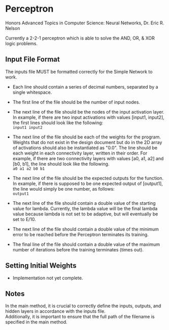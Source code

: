 # Perceptron
Honors Advanced Topics in Computer Science: Neural Networks, Dr. Eric R. Nelson

Currently a 2-2-1 perceptron which is able to solve the AND, OR, & XOR logic problems.

## Input File Format
The inputs file MUST be formatted correctly for the Simple Network to work.

- Each line should contain a series of decimal numbers, separated by a single whitespace.

- The first line of the file should be the number of input nodes.

- The next line of the file should be the nodes of the input activation layer. In example, if there
  are two input activations with values [input1, input2], the first lines should look like the
  following:  
  ```input1 input2```  
- The next line of the file should be each of the weights for the program. Weights that do not
  exist in the design document but do in the 2D array of activations should also be instantiated as
  "0.0". The line should be each weight in each connectivity layer, written in their order. For
  example, if there are two connectivity layers with values [a0, a1, a2] and [b0, b1], the line
  should look like the following.  
  ```a0 a1 a2 b0 b1```  
- The next line of the file should be the expected outputs for the function. In example, if
  there is supposed to be one expected output of [output1], the line would simply be one number, as
  follows:  
  ```output1```  
- The next line of the file should contain a double value of the starting value for lambda. Currently, the lambda value will be the
 final lambda value because lambda is not set to be adaptive, but will eventually be set to E/10.

- The next line of the file should contain a double value of the minimum error to be reached before the Perceptron terminates its
 training.

- The final line of the file should contain a double value of the maximum number of iterations before the training terminates
 (times out). 

## Setting Initial Weights
- Implementation not yet complete.

## Notes
In the main method, it is crucial to correctly define the inputs, outputs, and hidden layers in
accordance with the inputs file.  
Additionally, it is important to ensure that the full path of the filename is specified in the main
method.